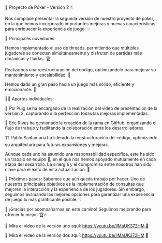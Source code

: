 🎰 Proyecto de Póker - Versión 2 🃏

Nos complace presentar la segunda versión de nuestro proyecto de póker, en la que hemos incorporado importantes mejoras y nuevas características para enriquecer la experiencia de juego. ✨

🚀 Principales novedades:

Hemos implementado el uso de threads, permitiendo que múltiples jugadores se conecten simultáneamente y disfruten de partidas más dinámicas y fluidas. 🏆

Realizamos una reestructuración del código, optimizándolo para mejorar su mantenimiento y escalabilidad. 🔧

Hemos dado un gran paso hacia un juego más sólido, eficiente y emocionante. 🎲

👨‍💻 Aportes individuales:

🎥 Pol Puig se ha encargado de la realización del video de presentación de la versión 2, capturando a la perfección todas las mejoras implementadas.

🌿 Eric Rivas ha gestionado la creación de la rama en GitHub, organizando el flujo de trabajo y facilitando la colaboración entre los desarrolladores.

🏗️ Pablo Santamaría ha liderado la reestructuración del código, optimizando su arquitectura para futuras expansiones y mejoras.

Aunque cada uno ha asumido una responsabilidad específica, este ha sido un trabajo en equipo 🤝, en el que nos hemos apoyado mutuamente en cada etapa del desarrollo. La sinergia y el compromiso entre nosotros han sido clave para el éxito de esta actualización. 🎯

🔮 Próximos pasos:
Sabemos que aún queda trabajo por hacer. Uno de nuestros principales objetivos es la implementación de consultas que mejoren la interacción y la experiencia de los jugadores. Sin embargo, seguimos evaluando las mejores opciones para garantizar una experiencia de juego lo más gratificante posible. 💡

🎊 ¡Gracias por acompañarnos en este camino! Seguimos mejorando para ofrecer lo mejor. 🏆🔥

🔗 Mira el video de la versión uno aquí: https://youtu.be/lIMaUK372HM 🔗

🔗 Mira el video de la versión dos aquí:  https://youtu.be/lIMaUK372HM 🔗
